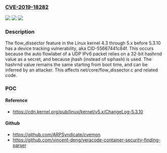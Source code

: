 ### [CVE-2019-18282](https://cve.mitre.org/cgi-bin/cvename.cgi?name=CVE-2019-18282)
![](https://img.shields.io/static/v1?label=Product&message=n%2Fa&color=blue)
![](https://img.shields.io/static/v1?label=Version&message=n%2Fa&color=blue)
![](https://img.shields.io/static/v1?label=Vulnerability&message=n%2Fa&color=brighgreen)

### Description

The flow_dissector feature in the Linux kernel 4.3 through 5.x before 5.3.10 has a device tracking vulnerability, aka CID-55667441c84f. This occurs because the auto flowlabel of a UDP IPv6 packet relies on a 32-bit hashrnd value as a secret, and because jhash (instead of siphash) is used. The hashrnd value remains the same starting from boot time, and can be inferred by an attacker. This affects net/core/flow_dissector.c and related code.

### POC

#### Reference
- https://cdn.kernel.org/pub/linux/kernel/v5.x/ChangeLog-5.3.10

#### Github
- https://github.com/ARPSyndicate/cvemon
- https://github.com/vincent-deng/veracode-container-security-finding-parser


